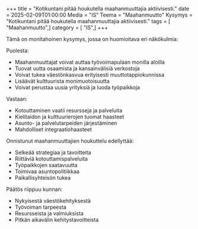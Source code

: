 +++
title = "Kotikuntani pitää houkutella maahanmuuttajia aktiivisesti."
date = 2025-02-09T01:00:00
Media = "IS"
Teema = "Maahanmuutto"
Kysymys = "Kotikuntani pitää houkutella maahanmuuttajia aktiivisesti."
tags = [ "Maahanmuutto",]
category = [ "IS",]
+++

Tämä on monitahoinen kysymys, jossa on huomioitava eri näkökulmia:

Puolesta:
- Maahanmuuttajat voivat auttaa työvoimapulaan monilla aloilla
- Tuovat uutta osaamista ja kansainvälisiä verkostoja
- Voivat tukea väestönkasvua erityisesti muuttotappiokunnissa
- Lisäävät kulttuurista monimuotoisuutta
- Voivat perustaa uusia yrityksiä ja luoda työpaikkoja

Vastaan:
- Kotouttaminen vaatii resursseja ja palveluita
- Kielitaidon ja kulttuurierojen tuomat haasteet
- Asunto- ja palvelutarpeiden järjestäminen
- Mahdolliset integraatiohaasteet

Onnistunut maahanmuuttajien houkuttelu edellyttää:
- Selkeää strategiaa ja tavoitteita
- Riittäviä kotouttamispalveluita
- Työpaikkojen saatavuutta
- Toimivaa asuntopolitiikkaa
- Paikallisyhteisön tukea

Päätös riippuu kunnan:
- Nykyisestä väestökehityksestä
- Työvoiman tarpeesta
- Resursseista ja valmiuksista
- Pitkän aikavälin kehitystavoitteista